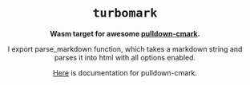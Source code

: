 <div align="center">

  <h1><code>turbomark</code></h1>

  <p><strong>Wasm target for awesome <a href="https://github.com/raphlinus/pulldown-cmark">pulldown-cmark</a>.</strong></p>

  <p>I export parse_markdown function, which takes a markdown string and parses it into html with all options enabled.</p>

  <p><a href="https://docs.rs/pulldown-cmark/">Here</a> is documentation for pulldown-cmark.</p>
</div>
